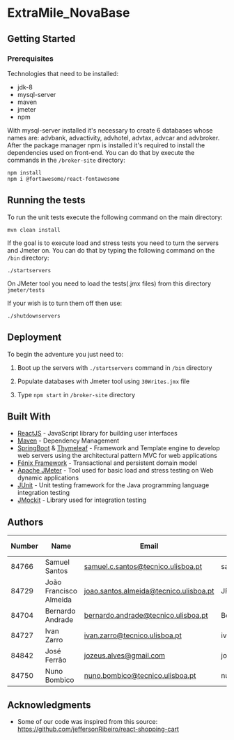 # ExtraMile_NovaBase

## Getting Started
### Prerequisites
Technologies that need to be installed: 
* jdk-8
* mysql-server
* maven 
* jmeter
* npm 

With mysql-server installed it's necessary to create 6 databases whose names are: advbank, advactivity, advhotel, advtax, advcar and advbroker.
After the package manager npm  is installed it's required to install the dependencies used on front-end. You can do that by execute the commands in the  ```/broker-site``` directory:
```
npm install
npm i @fortawesome/react-fontawesome
```
## Running the tests
To run the unit tests execute the following command on the main directory: 
```
mvn clean install
```
If the goal is to execute load and stress tests you need to turn the servers and Jmeter on. You can do that by typing the following command on the ```/bin``` directory:
```
./startservers
```
On JMeter tool you need to load the tests(.jmx files) from this directory ```jmeter/tests```

If your wish is to turn them off then use: 
```
./shutdownservers
```
## Deployment
To begin the adventure you just need to:

1) Boot up the servers with ```./startservers``` command in ```/bin``` directory

2) Populate databases with Jmeter tool using ```30Writes.jmx``` file

3) Type ```npm start``` in ```/broker-site``` directory

## Built With

* [ReactJS](https://reactjs.org/) - JavaScript library for building user interfaces
* [Maven](https://maven.apache.org/) - Dependency Management
* [SpringBoot](https://spring.io/projects/spring-boot) & [Thymeleaf](https://www.thymeleaf.org/) - Framework and Template engine to develop web servers using the architectural pattern MVC for web applications
* [Fénix Framework](https://fenix-framework.github.io/) - Transactional and persistent domain model
* [Apache JMeter](https://jmeter.apache.org/) - Tool used for basic load and stress testing on Web dynamic applications
* [JUnit](https://junit.org/junit5/) - Unit testing framework for the Java programming language integration testing
* [JMockit](http://jmockit.github.io/) - Library used for integration testing
 
## Authors
|   Number   |          Name           |                  Email                  |   GitHub Username  |
| ---------- | ----------------------- | --------------------------------------- | -------------------|
|   84766    |     Samuel Santos       |  samuel.c.santos@tecnico.ulisboa.pt     |    santos-samuel   |
|   84729    | João Francisco Almeida  | joao.santos.almeida@tecnico.ulisboa.pt  |     JFMSAlmeida    |
|   84704    |    Bernardo Andrade     | bernardo.andrade@tecnico.ulisboa.pt     |       Berhart      |
|   84727    |      Ivan Zarro         |       ivan.zarro@tecnico.ulisboa.pt     |     ivancivel      |
|   84842    |      José Ferrão        |       jozeus.alves@gmail.com            |       jozeus       |
|   84750    |      Nuno Bombico       |     nuno.bombico@tecnico.ulisboa.pt     |    nunoBombico1    |

## Acknowledgments

* Some of our code was inspired from this source: https://github.com/jeffersonRibeiro/react-shopping-cart
